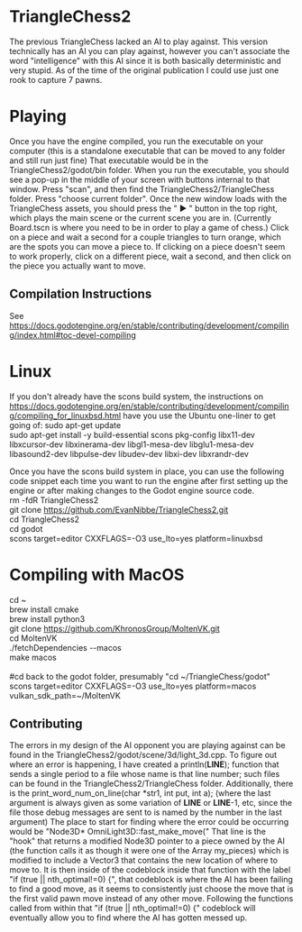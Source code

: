 # TriangleChess2
The previous TriangleChess lacked an AI to play against. This version technically has an AI you can play against, however you can't associate the word "intelligence" with this AI since it is both basically deterministic and very stupid. As of the time of the original publication I could use just one rook to capture 7 pawns.

# Playing
Once you have the engine compiled, you run the executable on your computer (this is a standalone executable that can be moved to any folder and still run just fine) 
That executable would be in the TriangleChess2/godot/bin folder.
When you run the executable, you should see a pop-up in the middle of your screen with buttons internal to that window.
Press "scan", and then find the TriangleChess2/TriangleChess folder.
Press "choose current folder".
Once the new window loads with the TriangleChess assets, you should press the " ▶ " button in the top right, which plays the main scene or the current scene you are in. (Currently Board.tscn is where you need to be in order to play a game of chess.)
Click on a piece and wait a second for a couple triangles to turn orange, which are the spots you can move a piece to.
If clicking on a piece doesn't seem to work properly, click on a different piece, wait a second, and then click on the piece you actually want to move.

## Compilation Instructions
See https://docs.godotengine.org/en/stable/contributing/development/compiling/index.html#toc-devel-compiling



# Linux
If you don't already have the scons build system, the instructions on https://docs.godotengine.org/en/stable/contributing/development/compiling/compiling_for_linuxbsd.html
have you use the Ubuntu one-liner to get going of: 
sudo apt-get update <br>
sudo apt-get install -y  build-essential  scons  pkg-config  libx11-dev libxcursor-dev libxinerama-dev libgl1-mesa-dev libglu1-mesa-dev libasound2-dev libpulse-dev libudev-dev libxi-dev libxrandr-dev
  

Once you have the scons build system in place, you can use the following code snippet each time you want to run the engine after first setting up the engine or after making changes to the Godot engine source code. <br>
rm -fdR TriangleChess2 <br>
git clone https://github.com/EvanNibbe/TriangleChess2.git <br>
cd TriangleChess2 <br>
cd godot <br>
scons target=editor CXXFLAGS=-O3 use_lto=yes platform=linuxbsd <br>

# Compiling with MacOS
cd ~                                                                                                                <br>
brew install cmake                                                                                                  <br>
brew install python3                                                                                                <br>
git clone https://github.com/KhronosGroup/MoltenVK.git                                                              <br>
cd MoltenVK                                                                                                         <br>
./fetchDependencies --macos                                                                                         <br>
make macos                                                                                                          <br>
                                                                                                                    <br>
#cd back to the godot folder, presumably "cd &#126;/TriangleChess/godot"                                                 <br>
scons target=editor CXXFLAGS=-O3 use_lto=yes platform=macos vulkan_sdk_path=&#126;/MoltenVK                              <br>

## Contributing
The errors in my design of the AI opponent you are playing against can be found in the TriangleChess2/godot/scene/3d/light_3d.cpp.
To figure out where an error is happening, I have created a println(__LINE__); function that sends a single period to a file whose name is that line number; such files can be found in the TriangleChess2/TriangleChess folder.
Additionally, there is the print_word_num_on_line(char *str1, int put, int a); (where the last argument is always given as some variation of __LINE__ or __LINE__-1, etc, since the file those debug messages are sent to is named by the number in the last argument)
The place to start for finding where the error could be occurring would be "Node3D\* OmniLight3D::fast_make_move("
That line is the "hook" that returns a modified Node3D pointer to a piece owned by the AI (the function calls it as though it were one of the Array my_pieces) which is modified to include a Vector3 that contains the new location of where to move to.
It is then inside of the codeblock inside that function with the label "if (true || nth_optimal!=0) {", that codeblock is where the AI has been failing to find a good move, as it seems to consistently just choose the move that is the first valid pawn move instead of any other move.
Following the functions called from within that "if (true || nth_optimal!=0) {" codeblock will eventually allow you to find where the AI has gotten messed up.
